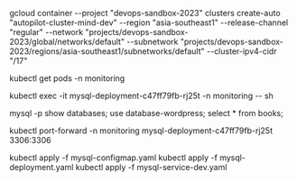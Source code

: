 gcloud container --project "devops-sandbox-2023" clusters create-auto "autopilot-cluster-mind-dev" --region "asia-southeast1" --release-channel "regular" --network "projects/devops-sandbox-2023/global/networks/default" --subnetwork "projects/devops-sandbox-2023/regions/asia-southeast1/subnetworks/default" --cluster-ipv4-cidr "/17"

kubectl get pods -n monitoring

kubectl exec -it mysql-deployment-c47ff79fb-rj25t -n monitoring -- sh

mysql -p
show databases;
use database-wordpress;
select * from books;


kubectl port-forward -n monitoring  mysql-deployment-c47ff79fb-rj25t 3306:3306

kubectl apply -f mysql-configmap.yaml
kubectl apply -f mysql-deployment.yaml
kubectl apply -f mysql-service-dev.yaml

